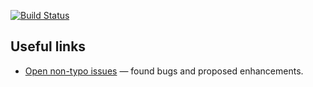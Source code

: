 [![Build Status](https://travis-ci.org/whatifrussian/website.svg)](https://travis-ci.org/whatifrussian/website)

## Useful links

* [Open non-typo issues](https://github.com/whatifrussian/website/issues?q=is%3Aissue+is%3Aopen+-label%3Atypo) — found bugs and proposed enhancements.
